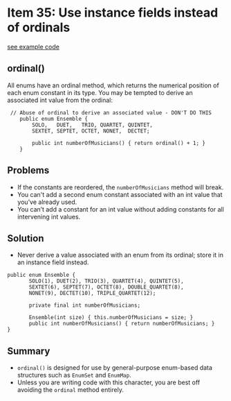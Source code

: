 # Item 35: Use instance fields instead of ordinals

 [see example code](../main/src/java/com/effectivejava/ch06_enums_annotations/Item35_Orinal.java)

## ordinal()

All enums have an ordinal method, which returns the numerical position of each enum constant in its type.
You may be tempted to derive an associated int value from the ordinal:

```
 // Abuse of ordinal to derive an associated value - DON'T DO THIS
    public enum Ensemble {
        SOLO,   DUET,   TRIO, QUARTET, QUINTET,
        SEXTET, SEPTET, OCTET, NONET,  DECTET;
        
        public int numberOfMusicians() { return ordinal() + 1; }
    }
```

## Problems
- If the constants are reordered, the `numberOfMusicians` method will break.
- You can't add a second enum constant associated with an int value that you’ve already used.
- You can’t add a constant for an int value without adding constants for all intervening int values.

## Solution
- Never derive a value associated with an enum from its ordinal; store it in an instance field instead.
```
public enum Ensemble {
       SOLO(1), DUET(2), TRIO(3), QUARTET(4), QUINTET(5),
       SEXTET(6), SEPTET(7), OCTET(8), DOUBLE_QUARTET(8),
       NONET(9), DECTET(10), TRIPLE_QUARTET(12);

       private final int numberOfMusicians;

       Ensemble(int size) { this.numberOfMusicians = size; }
       public int numberOfMusicians() { return numberOfMusicians; }
}
```

## Summary
- `ordinal()` is designed for use by general-purpose enum-based data structures such as `EnumSet` and `EnumMap`.
- Unless you are writing code with this character, you are best off avoiding the `ordinal` method entirely.

